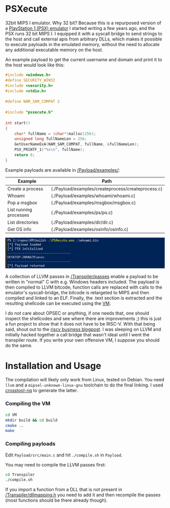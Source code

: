 # PSXecute

32bit MIPS I emulator. Why 32 bit? Because this is a repurposed version of a [PlayStation 1 (PSX) emulator](https://github.com/eversinc33/YA-PSX-EMU) I started writing a few years ago, and the PSX runs 32 bit MIPS I. I equipped it with a syscall bridge to send strings to the host and call external apis from arbitrary DLLs, which makes it possible to execute payloads in the emulated memory, without the need to allocate any additional executable memory on the host. 

An example payload to get the current username and domain and print it to the host would look like this:

```c
#include <windows.h>
#define SECURITY_WIN32
#include <security.h>
#include <stdio.h>

#define NAM_SAM_COMPAT 2

#include "psxecute.h"

int start()
{
    char* fullName = (char*)malloc(256);
    unsigned long fullNameLen = 256;
    GetUserNameExA(NAM_SAM_COMPAT, fullName, &fullNameLen);
    PSX_PRINTF_1("%s\n", fullName);
    return 0;
}
```

Example payloads are available in [/Payload/examples/](./Payload/examples):

| Example | Path |
| --- | --- |
| Create a process | (./Payload/examples/createprocess/createprocess.c) |
| Whoami | (./Payload/examples/whoami/whoami.c) |
| Pop a msgbox | (./Payload/examples/msgbox/msgbox.c) |
| List running processes | (./Payload/examples/ps/ps.c) |
| List directories | (./Payload/examples/dir/dir.c) |
| Get OS info | (./Payload/examples/osinfo/osinfo.c) |

![img.png](img.png)

A collection of LLVM passes in [/Transpiler/passes](./Transpiler/passes) enable a payload to be written in "normal" C with e.g. Windows headers included. The payload is then compiled to LLVM bitcode, function calls are replaced with calls to the emulator's syscall-bridge, the bitcode is retargeted to MIPS and then compiled and linked to an ELF. Finally, the .text section is extracted and the resulting shellcode can be executed using the [VM](./VM). 

I do not care about OPSEC or anything, if one needs that, one should inspect the shellcodes and see where there are improvements ;) this is just a fun project to show that it does not have to be RISC-V. With that being said, shout out to the [riscy business blogpost](https://secret.club/2023/12/24/riscy-business.html). I was sleeping on LLVM and initially hacked together a call bridge that wasn't ideal until I went the transpiler route. If you write your own offensive VM, I suppose you should do the same.

# Installation and Usage

The compilation will likely only work from Linux, tested on Debian. You need `llvm` and a `mipsel-unknown-linux-gnu` toolchain to do the final linking. I used [crosstool-ng](https://github.com/crosstool-ng/crosstool-ng) to generate the latter.

### Compiling the VM

```bash
cd VM
mkdir build && cd build
cmake ..
make
```

### Compiling payloads

Edit `Payload/src/main.c` and hit `./compile.sh` in `Payload`.

You may need to compile the LLVM passes first:

```bash
cd Transpiler
./compile.sh
```

If you import a function from a DLL that is not present in [/Transpiler/dllmapping.h](./Transpiler/dllmapping.h) you need to add it and then recompile the passes (most functions should be there already though).
